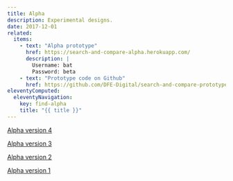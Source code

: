 ```yaml
---
title: Alpha
description: Experimental designs.
date: 2017-12-01
related:
  items:
    - text: "Alpha prototype"
      href: https://search-and-compare-alpha.herokuapp.com/
      description: |
        Username: bat
        Password: beta
    - text: "Prototype code on Github"
      href: https://github.com/DFE-Digital/search-and-compare-prototype/tree/alpha
eleventyComputed:
  eleventyNavigation:
    key: find-alpha
    title: "{{ title }}"
---
```


[Alpha version 4](alpha-version-4)

[Alpha version 3](alpha-version-3)

[Alpha version 2](alpha-version-2)

[Alpha version 1](alpha-version-1)
